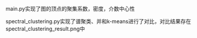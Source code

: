 main.py实现了图的顶点的聚集系数，密度，介数中心性

spectral_clustering.py实现了谱聚类、并和k-means进行了对比，对比结果存在spectral_clustering_result.png中